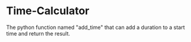 # Time-Calculator
The python function named "add_time" that can add a duration to a start time and return the result.

